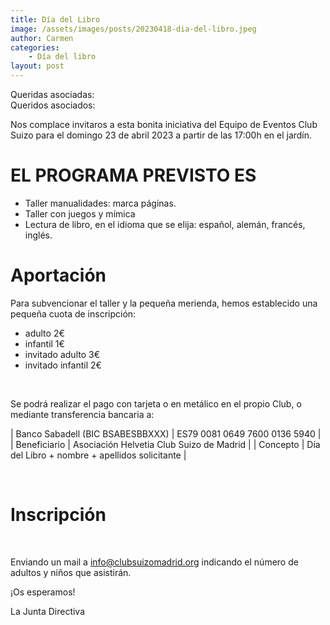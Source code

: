 ```yaml
---
title: Día del Libro
image: /assets/images/posts/20230418-dia-del-libro.jpeg
author: Carmen
categories:
    - Día del libro
layout: post
---
```

   

Queridas asociadas:  
Queridos asociados:  
  
Nos complace invitaros a esta bonita iniciativa del Equipo de Eventos Club Suizo para el domingo 23 de abril 2023 a partir de las 17:00h en el jardín.  
   
    
# EL PROGRAMA PREVISTO ES   
   
* Taller manualidades: marca páginas.
* Taller con juegos y mímica
* Lectura de libro, en el idioma que se elija: español, alemán, francés, inglés.  
  

# Aportación
  
Para subvencionar el taller y la pequeña merienda, hemos establecido una pequeña cuota de inscripción:   
  
* adulto 2€
* infantil 1€
* invitado adulto 3€
* invitado infantil 2€  
  
<br>  
  
Se podrá realizar el pago con tarjeta o en metálico en el propio Club, o mediante transferencia bancaria a:  

     
   | Banco Sabadell (BIC BSABESBBXXX) | ES79 0081 0649 7600 0136 5940 |
   | Beneficiario | Asociación Helvetia Club Suizo de Madrid |
   | Concepto | Día del Libro + nombre + apellidos solicitante |
  
<br>  
    
 
# Inscripción  

<!-- <button class="btn btn-danger">PRÓXIMAMENTE...</button> -->

<!--  <iframe src="https://docs.google.com/forms/d/e/1FAIpQLSfEtMW40V_oOrCs9W_OzOatcIMAjTE1h718JoxynZAZkcbg9g/viewform?embedded=true" width="640" height="1459" frameborder="0" marginheight="0" marginwidth="0">Cargando…</iframe>  -->

<br>  

Enviando un mail a [info@clubsuizomadrid.org](mailto:info@clubsuizomadrid.org) indicando el número de adultos y niños que asistirán.  
    
¡Os esperamos!  
  
La Junta Directiva   
   
   
